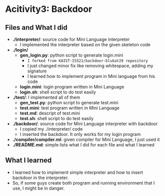 # Acitivity3: Backdoor

## Files and What I did

* **./interpreter/**: source code for Mini Language interpreter
    * I implemented the interpreter based on the given skeleton code
* **./login/**
    * **gen_login.py**: python script to generate login.mini
        * `I forked from KAIST-IS521/backdoor-blukat29 repository`
        * I just changed minor fix like removing whitespace, adding my signature
        * I learned how to implement program in Mini language from his code
    * **login.mini**: login program written in Mini Language
    * **login.sh**: shell script to do test easily
* **./test/**: I implemented all of them
    * **gen_test.py**: python script to generate test.mini
    * **test.mini**: test program written in Mini Language
    * **test.md**: descript of test.mini
    * **test.sh**: shell script to do test easily
* **./backdoor/**: source code for Mini Language interpreter with backdoor
    * I copied my ./interpreter/ code
    * I inserted the backdoor. It only works for my login program
* **./compiler/compiler.ml**: given compiler for Mini Language, I just used it
* **./README.md**: simple lists what I did for each file and what I learned

## What I learned

* I learned how to implement simple interpreter and how to insert backdoor in the interpreter.
* So, if some guys create both program and running environment that I use, I might be in danger.
